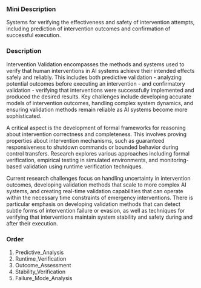 ### Mini Description

Systems for verifying the effectiveness and safety of intervention attempts, including prediction of intervention outcomes and confirmation of successful execution.

### Description

Intervention Validation encompasses the methods and systems used to verify that human interventions in AI systems achieve their intended effects safely and reliably. This includes both predictive validation - analyzing potential outcomes before executing an intervention - and confirmatory validation - verifying that interventions were successfully implemented and produced the desired results. Key challenges include developing accurate models of intervention outcomes, handling complex system dynamics, and ensuring validation methods remain reliable as AI systems become more sophisticated.

A critical aspect is the development of formal frameworks for reasoning about intervention correctness and completeness. This involves proving properties about intervention mechanisms, such as guaranteed responsiveness to shutdown commands or bounded behavior during control transfers. Research explores various approaches including formal verification, empirical testing in simulated environments, and monitoring-based validation using runtime verification techniques.

Current research challenges focus on handling uncertainty in intervention outcomes, developing validation methods that scale to more complex AI systems, and creating real-time validation capabilities that can operate within the necessary time constraints of emergency interventions. There is particular emphasis on developing validation methods that can detect subtle forms of intervention failure or evasion, as well as techniques for verifying that interventions maintain system stability and safety during and after their execution.

### Order

1. Predictive_Analysis
2. Runtime_Verification
3. Outcome_Assessment
4. Stability_Verification
5. Failure_Mode_Analysis
